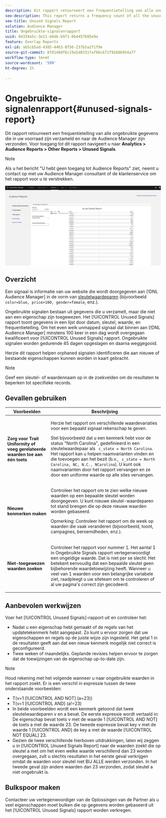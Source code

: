 ```yaml
---
description: Dit rapport retourneert een frequentietelling van alle ongebruikte gegevens die in uw voorraad zijn verzameld en naar de Audience Manager zijn verzonden.
seo-description: This report returns a frequency count of all the unused information collected on your inventory and sent to Audience Manager.
seo-title: Unused Signals Report
solution: Audience Manager
title: Ongebruikte-signalenrapport
uuid: 04334a5c-3e21-44db-b971-0b4457685e9a
feature: Overlap Reports
exl-id: ab5cb5ad-4305-4463-8f56-237b5a2f1f9e
source-git-commit: 8fd148df6c19a5d8331faf66c671f91686954a77
workflow-type: tm+mt
source-wordcount: '599'
ht-degree: 1%

---
```


# Ongebruikte-signalenrapport{#unused-signals-report}

Dit rapport retourneert een frequentietelling van alle ongebruikte gegevens die in uw voorraad zijn verzameld en naar de Audience Manager zijn verzonden. Voor toegang tot dit rapport navigeert u naar **Analytics > Audience Reports > Other Reports > Unused Signals**.

>[!NOTE]
>
>Als u het bericht &quot;U hebt geen toegang tot Audience Reports&quot; ziet, neemt u contact op met uw Audience Manager consultant of de klantenservice om het rapport voor u te verstrekken.

![Screenshot van het rapport Ongebruikte signalen](/help/using/reporting/dynamic-reports/assets/unused-signals.png)

## Overzicht

Een signaal is informatie van uw website die wordt doorgegeven aan [!DNL Audience Manager] in de vorm van [sleutelwaardeparen](../../reference/key-value-pairs-explained.md) (bijvoorbeeld `color=blue, price>100, gender=female`, enz.).

Ongebruikte signalen bestaan uit gegevens die u verzamelt, maar die niet aan een eigenschap zijn toegewezen. Het [!UICONTROL Unused Signals] rapport toont gegevens in een lijst door datum, sleutel, waarde, en frequentietelling. Om het even welk unmapped signaal dat binnen aan [!DNL Audience Manager] minstens 100 keer in een dag wordt overgegaan kwalificeert voor [!UICONTROL Unused Signals] rapport. Ongebruikte signalen worden gedurende 45 dagen opgeslagen en daarna weggegooid.

Herzie dit rapport helpen orphaned signalen identificeren die aan nieuwe of bestaande eigenschappen kunnen worden in kaart gebracht.

>[!NOTE]
>
>Geef een sleutel- of waardennaam op in de zoekvelden om de resultaten te beperken tot specifieke records.

## Gevallen gebruiken

<table id="table_E5EE0EC078E14EF4B197243488517A2D"> 
 <thead> 
  <tr> 
   <th colname="col1" class="entry"> Voorbeelden </th> 
   <th colname="col2" class="entry"> Beschrijving </th> 
  </tr> 
 </thead>
 <tbody> 
  <tr> 
   <td colname="col1"> <p><b>Zorg voor Trait Uniformity of voeg gerelateerde waarden toe aan één toets</b> </p> </td> 
   <td colname="col2"> <p>Herzie het rapport om verschillende waardevariaties voor een bepaald signaal rekenschap te geven. </p> <p>Stel bijvoorbeeld dat u een kenmerk hebt voor de status "North Carolina", gedefinieerd in een sleutelwaardepaar als <code> c_state = North Carolina</code>. Het rapport kan u helpen naamvarianten vinden en die toevoegen aan het bezit (b.v., <code> c_state = North Carolina, NC, N.C., NCarolina</code>). U kunt ook naamvarianten door het rapport vervangen en ze door een uniforme waarde op alle sites vervangen. </p> <p> </p> </td> 
  </tr> 
  <tr> 
   <td colname="col1"> <p><b>Nieuwe kenmerken maken</b> </p> </td> 
   <td colname="col2"> <p>Controleer het rapport om te zien welke nieuwe waarden op een bepaalde sleutel worden doorgegeven. U kunt nieuwe sleutel-waardeparen tot stand brengen die op deze nieuwe waarden worden gebaseerd. </p> <p> <p>Opmerking:  Controleer het rapport om de week op waarden die vaak veranderen (bijvoorbeeld, toont, campagnes, beroemdheden, enz.). </p> </p> </td> 
  </tr> 
  <tr> 
   <td colname="col1"> <p><b>Niet-toegewezen waarden zoeken</b> </p> </td> 
   <td colname="col2"> <p>Controleer het rapport voor nummer 1. Het aantal 1 in <span class="wintitle"> Ongebruikte Signals</span> rapport vertegenwoordigt een ongeldige waarde. Dat is niet per se slecht. Het betekent eenvoudig dat een bepaalde sleutel geen bijbehorende waardetoewijzing heeft. Wanneer u veel van 1 waarden voor een belangrijke variabele ziet, raadpleegt u uw siteteam om te controleren of al uw pagina's correct zijn gecodeerd. </p> </td> 
  </tr> 
 </tbody> 
</table>

## Aanbevolen werkwijzen

Voer het [!UICONTROL Unused Signals]-rapport uit en controleer het:

* Nadat u een eigenschap hebt gemaakt of de regels van het updatetekenmerk hebt aangepast. Zo kunt u ervoor zorgen dat uw eigenschappen en regels op de juiste wijze zijn ingesteld. Het getal 1 in de resultaten geeft aan dat een nieuw kenmerk mogelijk niet correct is geconfigureerd.
* Twee weken of maandelijks. Geplande revisies helpen ervoor te zorgen dat de toewijzingen van de eigenschap up-to-date zijn.

>[!NOTE]
>
>Houd rekening met het volgende wanneer u naar ongebruikte waarden in het rapport zoekt. Er is een verschil in expressie tussen de twee onderstaande voorbeelden:

* T(v=1 [!UICONTROL AND NOT] (a=23))
* T(v=1 [!UICONTROL AND] (a!=23)
* In beide voorbeelden wordt een kenmerk getoond dat twee sleutelwaardeparen v en a bevat. De eerste expressie wordt vertaald in: De eigenschap bevat toets v met de waarde 1 [!UICONTROL AND NOT] de toets a met de waarde 23. De tweede expressie bevat key v met de waarde 1 [!UICONTROL AND] de key a met de waarde [!UICONTROL NOT EQUAL] 23.
* Gezien de twee verschillende hierboven uitdrukkingen, laten wij zeggen u in [!UICONTROL Unused Signals Report] naar de waarden zoekt die op sleutel a met om het even welke waarde verschillend dan 23 worden overgegaan, zult u slechts resultaten in het eerste geval verkrijgen omdat de waarden voor sleutel niet BIJ ALLE werden verzonden. In het tweede geval zijn andere waarden dan 23 verzonden, zodat sleutel a niet ongebruikt is.

## Bulkspoor maken

Contacteer uw vertegenwoordiger van de Oplossingen van de Partner als u veel eigenschappen moet bulken die op gegevens worden gebaseerd uit het [!UICONTROL Unused Signals] rapport worden verkregen.
